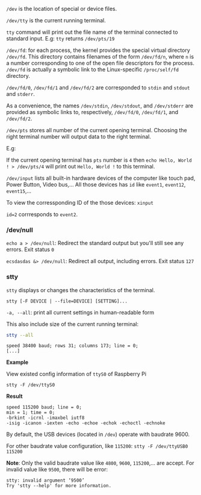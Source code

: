 ``/dev`` is the location of special or device files.

``/dev/tty`` is the current running terminal. 

``tty`` command will print out the file name of the terminal connected to standard input. E.g: ``tty`` returns ``/dev/pts/19``

``/dev/fd``: for each process, the kernel provides the special virtual directory ``/dev/fd``. This directory contains filenames of the form ``/dev/fd/n``, where ``n`` is a number corresponding to one of the open file descriptors for the process. ``/dev/fd`` is actually a symbolic link to the Linux-specific ``/proc/self/fd`` directory.

``/dev/fd/0``, ``/dev/fd/1`` and ``/dev/fd/2`` are corresponded to ``stdin`` and ``stdout`` and ``stderr``. 

As a convenience, the names ``/dev/stdin``, ``/dev/stdout``, and ``/dev/stderr`` are provided as symbolic links to, respectively, ``/dev/fd/0``, ``/dev/fd/1``, and ``/dev/fd/2``.

``/dev/pts`` stores all number of the current opening terminal. Choosing the right terminal number will output data to the right terminal.

E.g:

If the current opening terminal has ``pts`` number is ``4`` then ``echo Hello, World ! > /dev/pts/4`` will print out ``Hello, World !`` to this terminal.

``/dev/input`` lists all built-in hardware devices of the computer like touch pad, Power Button, Video bus,... All those devices has ``id`` like ``event1``, ``event12``, ``event15``,...

To view the corressponding ID of the those devices: ``xinput``

``id=2`` corrresponds to ``event2``.

### /dev/null

``echo a > /dev/null``: Redirect the standard output but you'll still see any errors. Exit status ``0``

``ecsdasdas &> /dev/null``: Redirect all output, including errors. Exit status ``127``

### stty

``stty`` displays or changes the characteristics of the terminal.

```
stty [-F DEVICE | --file=DEVICE] [SETTING]...
```

``-a, --all``: print all current settings in human-readable form

This also include size of the current running terminal:

```sh
stty --all
```

```
speed 38400 baud; rows 31; columns 173; line = 0;
[...]
```

**Example**

View existed config information of ``ttyS0`` of Raspberry Pi

```
stty -F /dev/ttyS0
```

**Result**

```
speed 115200 baud; line = 0;
min = 1; time = 0;
-brkint -icrnl -imaxbel iutf8
-isig -icanon -iexten -echo -echoe -echok -echoctl -echnoke
```

By default, the USB devices (located in ``/dev``) operate with baudrate 9600.

For other baudrate value configuration, like ``115200``: ``stty -F /dev/ttyUSB0 115200``

**Note**: Only the valid baudrate value like ``4800``, ``9600``, ``115200``,... are accept. For invalid value like ``9500``, there will be error:

```
stty: invalid argument ‘9500’
Try 'stty --help' for more information.
```